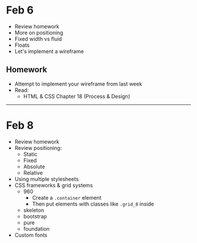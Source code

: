 # Feb 6

* Review homework
* More on positioning
* Fixed width vs fluid
* Floats
* Let's implement a wireframe

## Homework
* Attempt to implement your wireframe from last week
* Read:
	* HTML & CSS Chapter 18 (Process & Design)

****

# Feb 8
* Review homework
* Review positioning:
	* Static
	* Fixed
	* Absolute
	* Relative
* Using multiple stylesheets
* CSS frameworks & grid systems
	* 960
		* Create a ```.container``` element
		* Then put elements with classes like ```.grid_8``` inside
	* skeleton
	* bootstrap
	* pure
	* foundation
* Custom fonts
